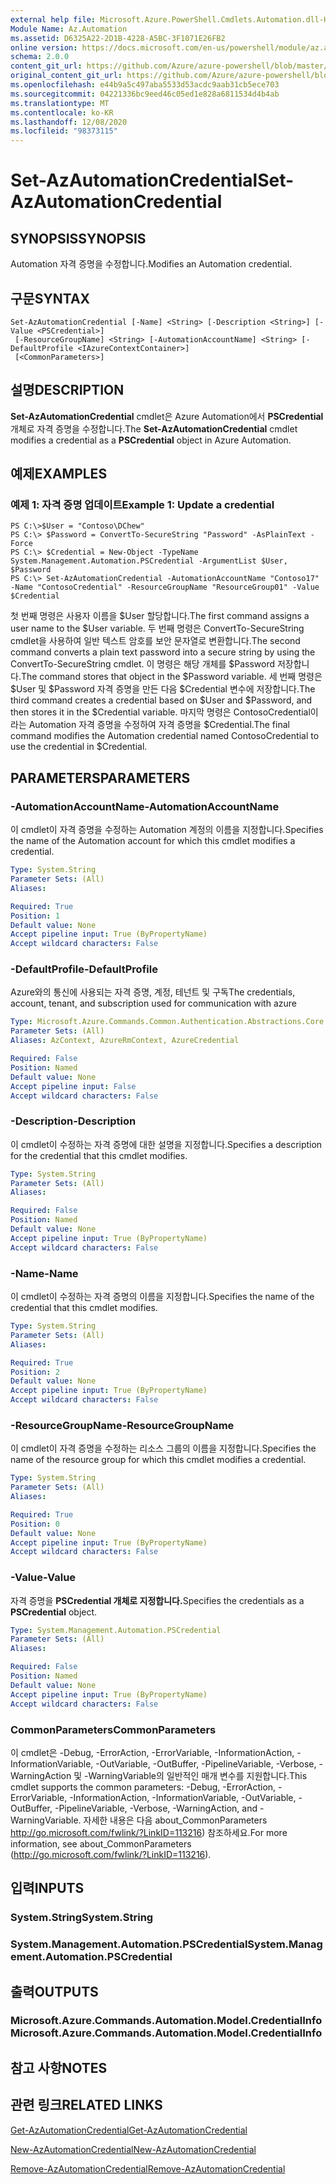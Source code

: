 ```yaml
---
external help file: Microsoft.Azure.PowerShell.Cmdlets.Automation.dll-Help.xml
Module Name: Az.Automation
ms.assetid: D6325A22-2D1B-4228-A5BC-3F1071E26FB2
online version: https://docs.microsoft.com/en-us/powershell/module/az.automation/set-azautomationcredential
schema: 2.0.0
content_git_url: https://github.com/Azure/azure-powershell/blob/master/src/Automation/Automation/help/Set-AzAutomationCredential.md
original_content_git_url: https://github.com/Azure/azure-powershell/blob/master/src/Automation/Automation/help/Set-AzAutomationCredential.md
ms.openlocfilehash: e44b9a5c497aba5533d53acdc9aab31cb5ece703
ms.sourcegitcommit: 04221336bc9eed46c05ed1e828a6811534d4b4ab
ms.translationtype: MT
ms.contentlocale: ko-KR
ms.lasthandoff: 12/08/2020
ms.locfileid: "98373115"
---
```

# <span data-ttu-id="01fc4-101">Set-AzAutomationCredential</span><span class="sxs-lookup"><span data-stu-id="01fc4-101">Set-AzAutomationCredential</span></span>

## <span data-ttu-id="01fc4-102">SYNOPSIS</span><span class="sxs-lookup"><span data-stu-id="01fc4-102">SYNOPSIS</span></span>
<span data-ttu-id="01fc4-103">Automation 자격 증명을 수정합니다.</span><span class="sxs-lookup"><span data-stu-id="01fc4-103">Modifies an Automation credential.</span></span>

## <span data-ttu-id="01fc4-104">구문</span><span class="sxs-lookup"><span data-stu-id="01fc4-104">SYNTAX</span></span>

```
Set-AzAutomationCredential [-Name] <String> [-Description <String>] [-Value <PSCredential>]
 [-ResourceGroupName] <String> [-AutomationAccountName] <String> [-DefaultProfile <IAzureContextContainer>]
 [<CommonParameters>]
```

## <span data-ttu-id="01fc4-105">설명</span><span class="sxs-lookup"><span data-stu-id="01fc4-105">DESCRIPTION</span></span>
<span data-ttu-id="01fc4-106">**Set-AzAutomationCredential** cmdlet은 Azure Automation에서 **PSCredential** 개체로 자격 증명을 수정합니다.</span><span class="sxs-lookup"><span data-stu-id="01fc4-106">The **Set-AzAutomationCredential** cmdlet modifies a credential as a **PSCredential** object in Azure Automation.</span></span>

## <span data-ttu-id="01fc4-107">예제</span><span class="sxs-lookup"><span data-stu-id="01fc4-107">EXAMPLES</span></span>

### <span data-ttu-id="01fc4-108">예제 1: 자격 증명 업데이트</span><span class="sxs-lookup"><span data-stu-id="01fc4-108">Example 1: Update a credential</span></span>
```
PS C:\>$User = "Contoso\DChew"
PS C:\> $Password = ConvertTo-SecureString "Password" -AsPlainText -Force
PS C:\> $Credential = New-Object -TypeName System.Management.Automation.PSCredential -ArgumentList $User, $Password
PS C:\> Set-AzAutomationCredential -AutomationAccountName "Contoso17" -Name "ContosoCredential" -ResourceGroupName "ResourceGroup01" -Value $Credential
```

<span data-ttu-id="01fc4-109">첫 번째 명령은 사용자 이름을 $User 할당합니다.</span><span class="sxs-lookup"><span data-stu-id="01fc4-109">The first command assigns a user name to the $User variable.</span></span>
<span data-ttu-id="01fc4-110">두 번째 명령은 ConvertTo-SecureString cmdlet을 사용하여 일반 텍스트 암호를 보안 문자열로 변환합니다.</span><span class="sxs-lookup"><span data-stu-id="01fc4-110">The second command converts a plain text password into a secure string by using the ConvertTo-SecureString cmdlet.</span></span>
<span data-ttu-id="01fc4-111">이 명령은 해당 개체를 $Password 저장합니다.</span><span class="sxs-lookup"><span data-stu-id="01fc4-111">The command stores that object in the $Password variable.</span></span>
<span data-ttu-id="01fc4-112">세 번째 명령은 $User 및 $Password 자격 증명을 만든 다음 $Credential 변수에 저장합니다.</span><span class="sxs-lookup"><span data-stu-id="01fc4-112">The third command creates a credential based on $User and $Password, and then stores it in the $Credential variable.</span></span>
<span data-ttu-id="01fc4-113">마지막 명령은 ContosoCredential이라는 Automation 자격 증명을 수정하여 자격 증명을 $Credential.</span><span class="sxs-lookup"><span data-stu-id="01fc4-113">The final command modifies the Automation credential named ContosoCredential to use the credential in $Credential.</span></span>

## <span data-ttu-id="01fc4-114">PARAMETERS</span><span class="sxs-lookup"><span data-stu-id="01fc4-114">PARAMETERS</span></span>

### <span data-ttu-id="01fc4-115">-AutomationAccountName</span><span class="sxs-lookup"><span data-stu-id="01fc4-115">-AutomationAccountName</span></span>
<span data-ttu-id="01fc4-116">이 cmdlet이 자격 증명을 수정하는 Automation 계정의 이름을 지정합니다.</span><span class="sxs-lookup"><span data-stu-id="01fc4-116">Specifies the name of the Automation account for which this cmdlet modifies a credential.</span></span>

```yaml
Type: System.String
Parameter Sets: (All)
Aliases:

Required: True
Position: 1
Default value: None
Accept pipeline input: True (ByPropertyName)
Accept wildcard characters: False
```

### <span data-ttu-id="01fc4-117">-DefaultProfile</span><span class="sxs-lookup"><span data-stu-id="01fc4-117">-DefaultProfile</span></span>
<span data-ttu-id="01fc4-118">Azure와의 통신에 사용되는 자격 증명, 계정, 테넌트 및 구독</span><span class="sxs-lookup"><span data-stu-id="01fc4-118">The credentials, account, tenant, and subscription used for communication with azure</span></span>

```yaml
Type: Microsoft.Azure.Commands.Common.Authentication.Abstractions.Core.IAzureContextContainer
Parameter Sets: (All)
Aliases: AzContext, AzureRmContext, AzureCredential

Required: False
Position: Named
Default value: None
Accept pipeline input: False
Accept wildcard characters: False
```

### <span data-ttu-id="01fc4-119">-Description</span><span class="sxs-lookup"><span data-stu-id="01fc4-119">-Description</span></span>
<span data-ttu-id="01fc4-120">이 cmdlet이 수정하는 자격 증명에 대한 설명을 지정합니다.</span><span class="sxs-lookup"><span data-stu-id="01fc4-120">Specifies a description for the credential that this cmdlet modifies.</span></span>

```yaml
Type: System.String
Parameter Sets: (All)
Aliases:

Required: False
Position: Named
Default value: None
Accept pipeline input: True (ByPropertyName)
Accept wildcard characters: False
```

### <span data-ttu-id="01fc4-121">-Name</span><span class="sxs-lookup"><span data-stu-id="01fc4-121">-Name</span></span>
<span data-ttu-id="01fc4-122">이 cmdlet이 수정하는 자격 증명의 이름을 지정합니다.</span><span class="sxs-lookup"><span data-stu-id="01fc4-122">Specifies the name of the credential that this cmdlet modifies.</span></span>

```yaml
Type: System.String
Parameter Sets: (All)
Aliases:

Required: True
Position: 2
Default value: None
Accept pipeline input: True (ByPropertyName)
Accept wildcard characters: False
```

### <span data-ttu-id="01fc4-123">-ResourceGroupName</span><span class="sxs-lookup"><span data-stu-id="01fc4-123">-ResourceGroupName</span></span>
<span data-ttu-id="01fc4-124">이 cmdlet이 자격 증명을 수정하는 리소스 그룹의 이름을 지정합니다.</span><span class="sxs-lookup"><span data-stu-id="01fc4-124">Specifies the name of the resource group for which this cmdlet modifies a credential.</span></span>

```yaml
Type: System.String
Parameter Sets: (All)
Aliases:

Required: True
Position: 0
Default value: None
Accept pipeline input: True (ByPropertyName)
Accept wildcard characters: False
```

### <span data-ttu-id="01fc4-125">-Value</span><span class="sxs-lookup"><span data-stu-id="01fc4-125">-Value</span></span>
<span data-ttu-id="01fc4-126">자격 증명을 **PSCredential 개체로 지정합니다.**</span><span class="sxs-lookup"><span data-stu-id="01fc4-126">Specifies the credentials as a **PSCredential** object.</span></span>

```yaml
Type: System.Management.Automation.PSCredential
Parameter Sets: (All)
Aliases:

Required: False
Position: Named
Default value: None
Accept pipeline input: True (ByPropertyName)
Accept wildcard characters: False
```

### <span data-ttu-id="01fc4-127">CommonParameters</span><span class="sxs-lookup"><span data-stu-id="01fc4-127">CommonParameters</span></span>
<span data-ttu-id="01fc4-128">이 cmdlet은 -Debug, -ErrorAction, -ErrorVariable, -InformationAction, -InformationVariable, -OutVariable, -OutBuffer, -PipelineVariable, -Verbose, -WarningAction 및 -WarningVariable의 일반적인 매개 변수를 지원합니다.</span><span class="sxs-lookup"><span data-stu-id="01fc4-128">This cmdlet supports the common parameters: -Debug, -ErrorAction, -ErrorVariable, -InformationAction, -InformationVariable, -OutVariable, -OutBuffer, -PipelineVariable, -Verbose, -WarningAction, and -WarningVariable.</span></span> <span data-ttu-id="01fc4-129">자세한 내용은 다음 about_CommonParameters http://go.microsoft.com/fwlink/?LinkID=113216) 참조하세요.</span><span class="sxs-lookup"><span data-stu-id="01fc4-129">For more information, see about_CommonParameters (http://go.microsoft.com/fwlink/?LinkID=113216).</span></span>

## <span data-ttu-id="01fc4-130">입력</span><span class="sxs-lookup"><span data-stu-id="01fc4-130">INPUTS</span></span>

### <span data-ttu-id="01fc4-131">System.String</span><span class="sxs-lookup"><span data-stu-id="01fc4-131">System.String</span></span>

### <span data-ttu-id="01fc4-132">System.Management.Automation.PSCredential</span><span class="sxs-lookup"><span data-stu-id="01fc4-132">System.Management.Automation.PSCredential</span></span>

## <span data-ttu-id="01fc4-133">출력</span><span class="sxs-lookup"><span data-stu-id="01fc4-133">OUTPUTS</span></span>

### <span data-ttu-id="01fc4-134">Microsoft.Azure.Commands.Automation.Model.CredentialInfo</span><span class="sxs-lookup"><span data-stu-id="01fc4-134">Microsoft.Azure.Commands.Automation.Model.CredentialInfo</span></span>

## <span data-ttu-id="01fc4-135">참고 사항</span><span class="sxs-lookup"><span data-stu-id="01fc4-135">NOTES</span></span>

## <span data-ttu-id="01fc4-136">관련 링크</span><span class="sxs-lookup"><span data-stu-id="01fc4-136">RELATED LINKS</span></span>

[<span data-ttu-id="01fc4-137">Get-AzAutomationCredential</span><span class="sxs-lookup"><span data-stu-id="01fc4-137">Get-AzAutomationCredential</span></span>](./Get-AzAutomationCredential.md)

[<span data-ttu-id="01fc4-138">New-AzAutomationCredential</span><span class="sxs-lookup"><span data-stu-id="01fc4-138">New-AzAutomationCredential</span></span>](./New-AzAutomationCredential.md)

[<span data-ttu-id="01fc4-139">Remove-AzAutomationCredential</span><span class="sxs-lookup"><span data-stu-id="01fc4-139">Remove-AzAutomationCredential</span></span>](./Remove-AzAutomationCredential.md)


